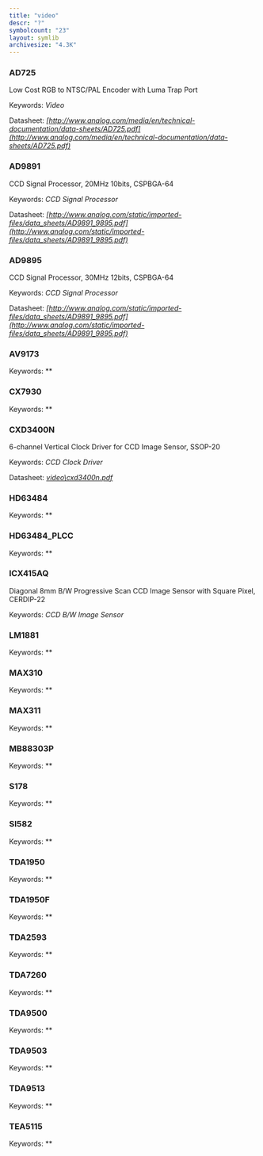 ```yaml
---
title: "video"
descr: "?"
symbolcount: "23"
layout: symlib
archivesize: "4.3K"
---
```


### AD725
Low Cost RGB to NTSC/PAL Encoder with Luma Trap Port


Keywords: *Video*

Datasheet: *[http://www.analog.com/media/en/technical-documentation/data-sheets/AD725.pdf](http://www.analog.com/media/en/technical-documentation/data-sheets/AD725.pdf)*

### AD9891
CCD Signal Processor, 20MHz 10bits, CSPBGA-64


Keywords: *CCD Signal Processor*

Datasheet: *[http://www.analog.com/static/imported-files/data_sheets/AD9891_9895.pdf](http://www.analog.com/static/imported-files/data_sheets/AD9891_9895.pdf)*

### AD9895
CCD Signal Processor, 30MHz 12bits, CSPBGA-64


Keywords: *CCD Signal Processor*

Datasheet: *[http://www.analog.com/static/imported-files/data_sheets/AD9891_9895.pdf](http://www.analog.com/static/imported-files/data_sheets/AD9891_9895.pdf)*

### AV9173



Keywords: **

### CX7930



Keywords: **

### CXD3400N
6-channel Vertical Clock Driver for CCD Image Sensor, SSOP-20


Keywords: *CCD Clock Driver*

Datasheet: *[video\cxd3400n.pdf](video\cxd3400n.pdf)*

### HD63484



Keywords: **

### HD63484_PLCC



Keywords: **

### ICX415AQ
Diagonal 8mm B/W Progressive Scan CCD Image Sensor with Square Pixel, CERDIP-22


Keywords: *CCD B/W Image Sensor*

### LM1881



Keywords: **

### MAX310



Keywords: **

### MAX311



Keywords: **

### MB88303P



Keywords: **

### S178



Keywords: **

### SI582



Keywords: **

### TDA1950



Keywords: **

### TDA1950F



Keywords: **

### TDA2593



Keywords: **

### TDA7260



Keywords: **

### TDA9500



Keywords: **

### TDA9503



Keywords: **

### TDA9513



Keywords: **

### TEA5115



Keywords: **


